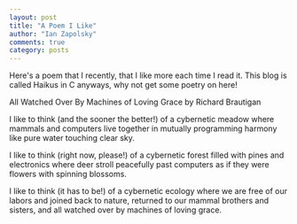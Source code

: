 ```yaml
---
layout: post
title: "A Poem I Like"
author: "Ian Zapolsky"
comments: true
category: posts
---
```


Here's a poem that I recently, that I like more each time I read it. This blog
is called Haikus in C anyways, why not get some poetry on here!

All Watched Over By Machines of Loving Grace
by Richard Brautigan

I like to think (and
the sooner the better!)
of a cybernetic meadow
where mammals and computers
live together in mutually
programming harmony
like pure water
touching clear sky. 

I like to think
(right now, please!)
of a cybernetic forest
filled with pines and electronics
where deer stroll peacefully
past computers
as if they were flowers
with spinning blossoms. 

I like to think
(it has to be!)
of a cybernetic ecology
where we are free of our labors
and joined back to nature,
returned to our mammal
brothers and sisters,
and all watched over
by machines of loving grace.
